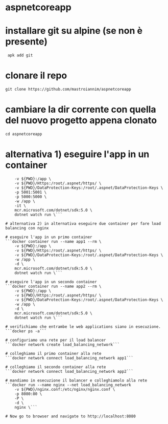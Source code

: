 # aspnetcoreapp

# installare git su alpine (se non è presente)
``` apk add git```

# clonare il repo
```git clone https://github.com/mastroiannim/aspnetcoreapp```
# cambiare la dir corrente con quella del nuovo progetto appena clonato
```cd aspnetcoreapp```

# alternativa 1) eseguire l'app in un container
```docker container run --name app1 --rm \
	-v ${PWD}:/app \
	-v ${PWD}/Https:/root/.aspnet/https/ \
	-v ${PWD}/DataProtection-Keys:/root/.aspnet/DataProtection-Keys \
	-p 5001:5001 \
	-p 5000:5000 \
	-w /app \
	-it \
	mcr.microsoft.com/dotnet/sdk:5.0 \
	dotnet watch run \```

# alternativa 2) in alternativa eseguire due container per fare load balancing con nginx

# eseguire l'app in un primo container
```docker container run --name app1 --rm \
	-v ${PWD}:/app \
	-v ${PWD}/Https:/root/.aspnet/https/ \
	-v ${PWD}/DataProtection-Keys:/root/.aspnet/DataProtection-Keys \
	-w /app \
	-d \
	mcr.microsoft.com/dotnet/sdk:5.0 \
	dotnet watch run \```

# eseguire l'app in un secondo container
```docker container run --name app2 --rm \
	-v ${PWD}:/app \
	-v ${PWD}/Https:/root/.aspnet/https/ \
	-v ${PWD}/DataProtection-Keys:/root/.aspnet/DataProtection-Keys \
	-w /app \
	-d \
	mcr.microsoft.com/dotnet/sdk:5.0 \
	dotnet watch run \```

# verifichiamo che entrambe le web applications siano in esecuzione. 
```docker ps -a```

# configuriamo una rete per il load balancer
```docker network create load_balancing_network```

# colleghiamo il primo container alla rete
```docker network connect load_balancing_network app1```

# colleghiamo il secondo container alla rete
```docker network connect load_balancing_network app2```

# mandiamo in esecuzione il balancer e colleghiamolo alla rete
```docker run --name nginx --net load_balancing_network 
	-v ${PWD}/nginx.conf:/etc/nginx/nginx.conf \
	-p 8080:80 \
	-P \
	-d \
	nginx \```

# Now go to browser and navigate to http://localhost:8080





